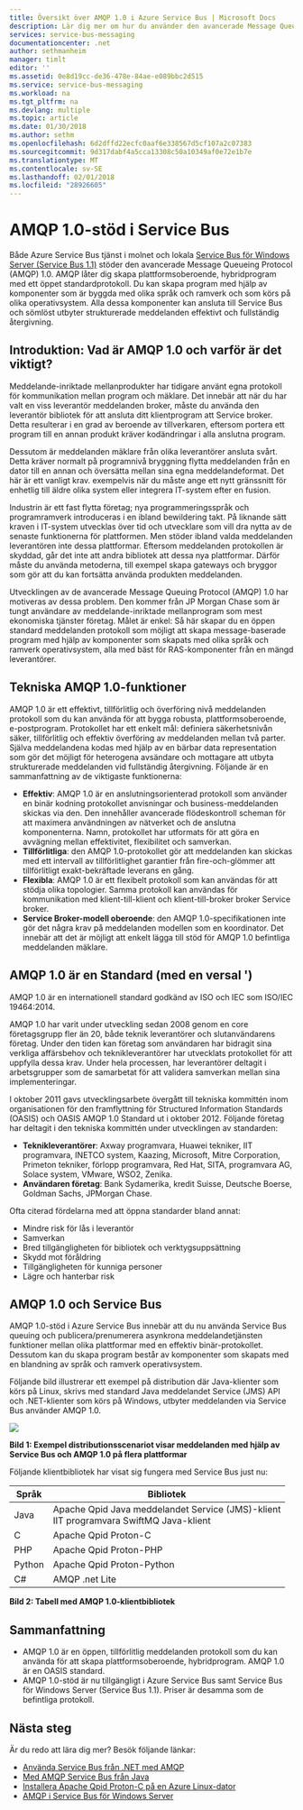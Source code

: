 ```yaml
---
title: Översikt över AMQP 1.0 i Azure Service Bus | Microsoft Docs
description: Lär dig mer om hur du använder den avancerade Message Queuing-protokollet (AMQP) 1.0 i Azure.
services: service-bus-messaging
documentationcenter: .net
author: sethmanheim
manager: timlt
editor: ''
ms.assetid: 0e8d19cc-de36-478e-84ae-e089bbc2d515
ms.service: service-bus-messaging
ms.workload: na
ms.tgt_pltfrm: na
ms.devlang: multiple
ms.topic: article
ms.date: 01/30/2018
ms.author: sethm
ms.openlocfilehash: 6d2dffd22ecfc0aaf6e338567d5cf107a2c07383
ms.sourcegitcommit: 9d317dabf4a5cca13308c50a10349af0e72e1b7e
ms.translationtype: MT
ms.contentlocale: sv-SE
ms.lasthandoff: 02/01/2018
ms.locfileid: "28926605"
---
```

# <a name="amqp-10-support-in-service-bus"></a>AMQP 1.0-stöd i Service Bus
Både Azure Service Bus tjänst i molnet och lokala [Service Bus för Windows Server (Service Bus 1.1)](https://msdn.microsoft.com/library/dn282144.aspx) stöder den avancerade Message Queueing Protocol (AMQP) 1.0. AMQP låter dig skapa plattformsoberoende, hybridprogram med ett öppet standardprotokoll. Du kan skapa program med hjälp av komponenter som är byggda med olika språk och ramverk och som körs på olika operativsystem. Alla dessa komponenter kan ansluta till Service Bus och sömlöst utbyter strukturerade meddelanden effektivt och fullständig återgivning.

## <a name="introduction-what-is-amqp-10-and-why-is-it-important"></a>Introduktion: Vad är AMQP 1.0 och varför är det viktigt?
Meddelande-inriktade mellanprodukter har tidigare använt egna protokoll för kommunikation mellan program och mäklare. Det innebär att när du har valt en viss leverantör meddelanden broker, måste du använda den leverantör bibliotek för att ansluta ditt klientprogram att Service broker. Detta resulterar i en grad av beroende av tillverkaren, eftersom portera ett program till en annan produkt kräver kodändringar i alla anslutna program. 

Dessutom är meddelanden mäklare från olika leverantörer ansluta svårt. Detta kräver normalt på programnivå bryggning flytta meddelanden från en dator till en annan och översätta mellan sina egna meddelandeformat. Det här är ett vanligt krav. exempelvis när du måste ange ett nytt gränssnitt för enhetlig till äldre olika system eller integrera IT-system efter en fusion.

Industrin är ett fast flytta företag; nya programmeringsspråk och programramverk introduceras i en ibland bewildering takt. På liknande sätt kraven i IT-system utvecklas över tid och utvecklare som vill dra nytta av de senaste funktionerna för plattformen. Men stöder ibland valda meddelanden leverantören inte dessa plattformar. Eftersom meddelanden protokollen är skyddad, går det inte att andra bibliotek att dessa nya plattformar. Därför måste du använda metoderna, till exempel skapa gateways och bryggor som gör att du kan fortsätta använda produkten meddelanden.

Utvecklingen av de avancerade Message Queuing Protocol (AMQP) 1.0 har motiveras av dessa problem. Den kommer från JP Morgan Chase som är tungt användare av meddelande-inriktade mellanprogram som mest ekonomiska tjänster företag. Målet är enkel: Så här skapar du en öppen standard meddelanden protokoll som möjligt att skapa message-baserade program med hjälp av komponenter som skapats med olika språk och ramverk operativsystem, alla med bäst för RAS-komponenter från en mängd leverantörer.

## <a name="amqp-10-technical-features"></a>Tekniska AMQP 1.0-funktioner
AMQP 1.0 är ett effektivt, tillförlitlig och överföring nivå meddelanden protokoll som du kan använda för att bygga robusta, plattformsoberoende, e-postprogram. Protokollet har ett enkelt mål: definiera säkerhetsnivån säker, tillförlitlig och effektiv överföring av meddelanden mellan två parter. Själva meddelandena kodas med hjälp av en bärbar data representation som gör det möjligt för heterogena avsändare och mottagare att utbyta strukturerade meddelanden vid fullständig återgivning. Följande är en sammanfattning av de viktigaste funktionerna:

* **Effektiv**: AMQP 1.0 är en anslutningsorienterad protokoll som använder en binär kodning protokollet anvisningar och business-meddelanden skickas via den. Den innehåller avancerade flödeskontroll scheman för att maximera användningen av nätverket och de anslutna komponenterna. Namn, protokollet har utformats för att göra en avvägning mellan effektivitet, flexibilitet och samverkan.
* **Tillförlitliga**: den AMQP 1.0-protokollet gör att meddelanden kan skickas med ett intervall av tillförlitlighet garantier från fire-och-glömmer att tillförlitligt exakt-bekräftade leverans en gång.
* **Flexibla**: AMQP 1.0 är ett flexibelt protokoll som kan användas för att stödja olika topologier. Samma protokoll kan användas för kommunikation med klient-till-klient och klient-till-broker broker Service broker.
* **Service Broker-modell oberoende**: den AMQP 1.0-specifikationen inte gör det några krav på meddelanden modellen som en koordinator. Det innebär att det är möjligt att enkelt lägga till stöd för AMQP 1.0 befintliga meddelanden mäklare.

## <a name="amqp-10-is-a-standard-with-a-capital-s"></a>AMQP 1.0 är en Standard (med en versal ')
AMQP 1.0 är en internationell standard godkänd av ISO och IEC som ISO/IEC 19464:2014.

AMQP 1.0 har varit under utveckling sedan 2008 genom en core företagsgrupp fler än 20, både teknik leverantörer och slutanvändarens företag. Under den tiden kan företag som användaren har bidragit sina verkliga affärsbehov och teknikleverantörer har utvecklats protokollet för att uppfylla dessa krav. Under hela processen, har leverantörer deltagit i arbetsgrupper som de samarbetat för att validera samverkan mellan sina implementeringar.

I oktober 2011 gavs utvecklingsarbete övergått till tekniska kommittén inom organisationen för den framflyttning för Structured Information Standards (OASIS) och OASIS AMQP 1.0 Standard ut i oktober 2012. Följande företag har deltagit i den tekniska kommittén under utvecklingen av standarden:

* **Teknikleverantörer**: Axway programvara, Huawei tekniker, IIT programvara, INETCO system, Kaazing, Microsoft, Mitre Corporation, Primeton tekniker, förlopp programvara, Red Hat, SITA, programvara AG, Solace system, VMware, WSO2, Zenika.
* **Användaren företag**: Bank Sydamerika, kredit Suisse, Deutsche Boerse, Goldman Sachs, JPMorgan Chase.

Ofta citerad fördelarna med att öppna standarder bland annat:

* Mindre risk för lås i leverantör
* Samverkan
* Bred tillgängligheten för bibliotek och verktygsuppsättning
* Skydd mot föråldring
* Tillgängligheten för kunniga personer
* Lägre och hanterbar risk

## <a name="amqp-10-and-service-bus"></a>AMQP 1.0 och Service Bus
AMQP 1.0-stöd i Azure Service Bus innebär att du nu använda Service Bus queuing och publicera/prenumerera asynkrona meddelandetjänsten funktioner mellan olika plattformar med en effektiv binär-protokollet. Dessutom kan du skapa program består av komponenter som skapats med en blandning av språk och ramverk operativsystem.

Följande bild illustrerar ett exempel på distribution där Java-klienter som körs på Linux, skrivs med standard Java meddelandet Service (JMS) API och .NET-klienter som körs på Windows, utbyter meddelanden via Service Bus använder AMQP 1.0.

![][0]

**Bild 1: Exempel distributionsscenariot visar meddelanden med hjälp av Service Bus och AMQP 1.0 på flera plattformar**

Följande klientbibliotek har visat sig fungera med Service Bus just nu:

| Språk | Bibliotek |
| --- | --- |
| Java |Apache Qpid Java meddelandet Service (JMS)-klient<br/>IIT programvara SwiftMQ Java-klient |
| C |Apache Qpid Proton-C |
| PHP |Apache Qpid Proton-PHP |
| Python |Apache Qpid Proton-Python |
| C# |AMQP .net Lite |

**Bild 2: Tabell med AMQP 1.0-klientbibliotek**

## <a name="summary"></a>Sammanfattning
* AMQP 1.0 är en öppen, tillförlitlig meddelanden protokoll som du kan använda för att skapa plattformsoberoende, hybridprogram. AMQP 1.0 är en OASIS standard.
* AMQP 1.0-stöd är nu tillgängligt i Azure Service Bus samt Service Bus för Windows Server (Service Bus 1.1). Priser är desamma som de befintliga protokoll.

## <a name="next-steps"></a>Nästa steg
Är du redo att lära dig mer? Besök följande länkar:

* [Använda Service Bus från .NET med AMQP]
* [Med AMQP Service Bus från Java]
* [Installera Apache Qpid Proton-C på en Azure Linux-dator]
* [AMQP i Service Bus för Windows Server]

[0]: ./media/service-bus-amqp-overview/service-bus-amqp-1.png
[Använda Service Bus från .NET med AMQP]: service-bus-amqp-dotnet.md
[Med AMQP Service Bus från Java]: service-bus-amqp-java.md
[Installera Apache Qpid Proton-C på en Azure Linux-dator]: service-bus-amqp-apache.md
[AMQP i Service Bus för Windows Server]: https://msdn.microsoft.com/library/dn574799.aspx
